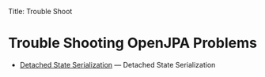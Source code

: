 Title: Trouble Shoot

<a name="Trouble.Shoot"></a>

# Trouble Shooting OpenJPA Problems

* [Detached State Serialization](detached.state.serialization.html) &mdash; <SPAN class="smalltext">Detached State Serialization</SPAN>                            
